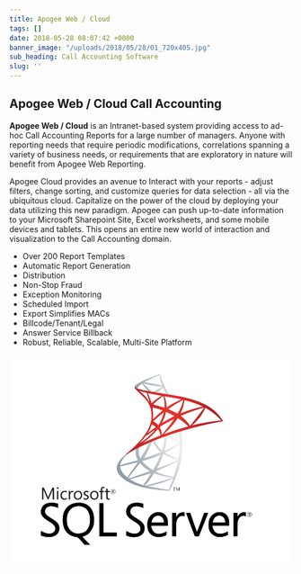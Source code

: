 ```yaml
---
title: Apogee Web / Cloud
tags: []
date: 2018-05-28 08:07:42 +0000
banner_image: "/uploads/2018/05/28/01_720x405.jpg"
sub_heading: Call Accounting Software
slug: ''
---
```

## Apogee Web / Cloud Call Accounting

**Apogee Web / Cloud** is an Intranet-based system providing access to ad-hoc Call Accounting Reports for a large number of managers.  Anyone with reporting needs that require periodic modifications, correlations spanning a variety of business needs, or requirements that are exploratory in nature will benefit from Apogee Web Reporting.

Apogee Cloud provides an avenue to Interact with your reports - adjust filters, change sorting, and customize queries for data selection  - all via the ubiquitous cloud.  Capitalize on the power of the cloud by deploying your data utilizing this new paradigm.  Apogee can push up-to-date information to your Microsoft Sharepoint Site, Excel worksheets, and some mobile devices and tablets.  This opens an entire new world of interaction and visualization to the Call Accounting domain.

* Over 200 Report Templates
* Automatic Report Generation
* Distribution
* Non-Stop Fraud
* Exception Monitoring
* Scheduled Import
* Export Simplifies MACs
* Billcode/Tenant/Legal
* Answer Service Billback
* Robust, Reliable, Scalable, Multi-Site Platform

![](/uploads/2018/05/28/Microsoft-SQL-Server.png)

